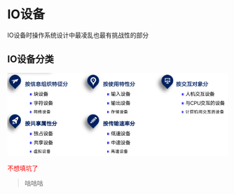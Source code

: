 # IO设备

IO设备时操作系统设计中最凌乱也最有挑战性的部分

## IO设备分类

<img src="IO设备管理.assets/image-20200702134023287.png" alt="image-20200702134023287" style="zoom:67%;" />



<font color = 'red'> 不想填坑了</font>

>   咕咕咕